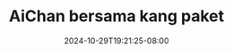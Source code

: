 --- 
title: "AiChan bersama kang paket"
description: "video  video bokep AiChan bersama kang paket ig   terbaru"
date: 2024-10-29T19:21:25-08:00
file_code: "1wh83fti5qsu"
draft: false
cover: "hpl9j21696f0fbry.jpg"
tags: ["AiChan", "bersama", "kang", "paket", "bokep-indo", "bokep-viral", "bokep-ig"]
length: 937
fld_id: "1482834"
foldername: "Aichan"
categories: ["Aichan"]
views: 0
---